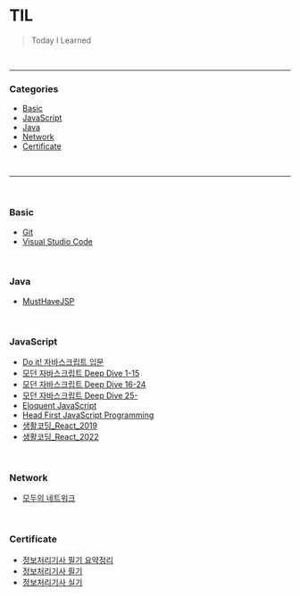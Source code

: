 # TIL

> Today I Learned

<br>

---

### Categories

+ [Basic](#basic)
+ [JavaScript](#javascript)
+ [Java](#java)
+ [Network](#network)
+ [Certificate](#certificate)

<br>

---

<br>

### Basic

- [Git](basic/git.md)
- [Visual Studio Code](basic/vscode.md)

<br>

### Java

- [MustHaveJSP](java/java_workspace/MustHaveJSP/)

<br>

### JavaScript

- [Do it! 자바스크립트 입문](javascript/Do_it_자바스크립트_입문.md)
- [모던 자바스크립트 Deep Dive 1-15](javascript/모던_자바스크립트_Deep_Dive_1-15.md)
- [모던 자바스크립트 Deep Dive 16-24](javascript/모던_자바스크립트_Deep_Dive_16-24.md)
- [모던 자바스크립트 Deep Dive 25-](javascript/모던_자바스크립트_Deep_Dive_25-.md)
- [Eloquent JavaScript](javascript/Eloquent_JavaScript.md)
- [Head First JavaScript Programming](javascript/Head_First_JavaScript_Programming.md)
- [생활코딩_React_2019](javascript/생활코딩_React_2019.md)
- [생활코딩_React_2022](javascript/생활코딩_React_2022.md)

<br>

### Network

- [모두의 네트워크](network/모두의_네트워크.md)

<br>

### Certificate

- [정보처리기사 필기 요약정리](certificate/정보처리기사/요약정리_필기.md)
- [정보처리기사 필기](certificate/정보처리기사/정보처리기사_필기.md)
- [정보처리기사 실기](certificate/정보처리기사/정보처리기사_실기.md)

<br>

